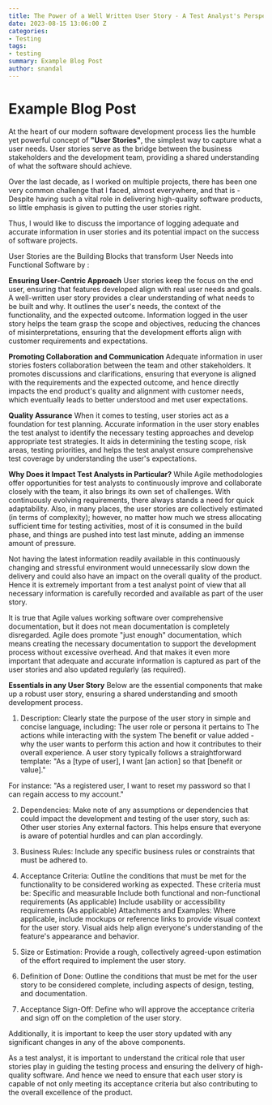 ```yaml
---
title: The Power of a Well Written User Story - A Test Analyst's Perspective
date: 2023-08-15 13:06:00 Z
categories:
- Testing
tags:
- testing
summary: Example Blog Post
author: snandal
---  
```


# Example Blog Post

At the heart of our modern software development process lies the humble yet powerful concept of **"User Stories"**, the simplest way to capture what a user needs. 
User stories serve as the bridge between the business stakeholders and the development team, providing a shared understanding of what the software should achieve.

Over the last decade, as I worked on multiple projects, there has been one very common challenge that I faced, almost everywhere, and that is - Despite having such a vital role in delivering high-quality software products, so little emphasis is given to putting the user stories right.

Thus, I would like to discuss the importance of logging adequate and accurate information in user stories and its potential impact on the success of software projects.

User Stories are the Building Blocks that transform User Needs into Functional Software by :

**Ensuring User-Centric Approach**
User stories keep the focus on the end user, ensuring that features developed align with real user needs and goals. 
A well-written user story provides a clear understanding of what needs to be built and why. It outlines the user's needs, the context of the functionality, and the expected outcome. 
Information logged in the user story helps the team grasp the scope and objectives, reducing the chances of misinterpretations, ensuring that the development efforts align with 
customer requirements and expectations.

**Promoting Collaboration and Communication**
Adequate information in user stories fosters collaboration between the team and other stakeholders. It promotes discussions and clarifications, ensuring that everyone is aligned with the requirements and the expected outcome, and hence directly impacts the end product's quality and alignment with customer needs, which eventually leads to better understood 
and met user expectations.

**Quality Assurance**
When it comes to testing, user stories act as a foundation for test planning. Accurate information in the user story enables the test analyst to identify the necessary testing approaches and develop appropriate test strategies. It aids in determining the testing scope, risk areas, testing priorities, and helps the test analyst ensure comprehensive 
test coverage by understanding the user's expectations.

**Why Does it Impact Test Analysts in Particular?**
While Agile methodologies offer opportunities for test analysts to continuously improve and collaborate closely with the team, it also brings its own set of challenges. 
With continuously evolving requirements, there always stands a need for quick adaptability. 
Also, in many places, the user stories are collectively estimated (in terms of complexity); however, no matter how much we stress allocating sufficient time for testing activities, most of it is consumed in the build phase, and things are pushed into test last minute, adding an immense amount of pressure. 

Not having the latest information readily available in this continuously changing and stressful environment would unnecessarily slow down the delivery and could also have an impact on the overall quality of the product. 
Hence it is extremely important from a test analyst point of view that all necessary information is carefully recorded and available as part of the user story.

It is true that Agile values working software over comprehensive documentation, but it does not mean documentation is completely disregarded. Agile does promote "just enough" documentation, which means creating the necessary documentation to support the development process without excessive overhead. 
And that makes it even more important that adequate and accurate information is captured as part of the user stories and also updated regularly (as required).

**Essentials in any User Story**
Below are the essential components that make up a robust user story, ensuring a shared understanding and smooth development process.

1. Description: Clearly state the purpose of the user story in simple and concise language, including:
The user role or persona it pertains to
The actions while interacting with the system
The benefit or value added - why the user wants to perform this action and how it contributes to their overall experience.
A user story typically follows a straightforward template: "As a [type of user], I want [an action] so that [benefit or value]."

For instance: "As a registered user, I want to reset my password so that I can regain access to my account."

2. Dependencies: Make note of any assumptions or dependencies that could impact the development and testing of the user story, such as:
Other user stories
Any external factors.
This helps ensure that everyone is aware of potential hurdles and can plan accordingly.

3. Business Rules: Include any specific business rules or constraints that must be adhered to.

4. Acceptance Criteria: Outline the conditions that must be met for the functionality to be considered working as expected. These criteria must be:
Specific and measurable
Include both functional and non-functional requirements (As applicable)
Include usability or accessibility requirements (As applicable)
Attachments and Examples: Where applicable, include mockups or reference links to provide visual context for the user story. Visual aids help align everyone's understanding of the feature's appearance and behavior.

5. Size or Estimation: Provide a rough, collectively agreed-upon estimation of the effort required to implement the user story.

6. Definition of Done: Outline the conditions that must be met for the user story to be considered complete, including aspects of design, testing, and documentation.

7. Acceptance Sign-Off: Define who will approve the acceptance criteria and sign off on the completion of the user story.

Additionally, it is important to keep the user story updated with any significant changes in any of the above components.

As a test analyst, it is important to understand the critical role that user stories play in guiding the testing process and ensuring the delivery of high-quality software. 
And hence we need to ensure that each user story is capable of not only meeting its acceptance criteria but also contributing to the overall excellence of the product.

